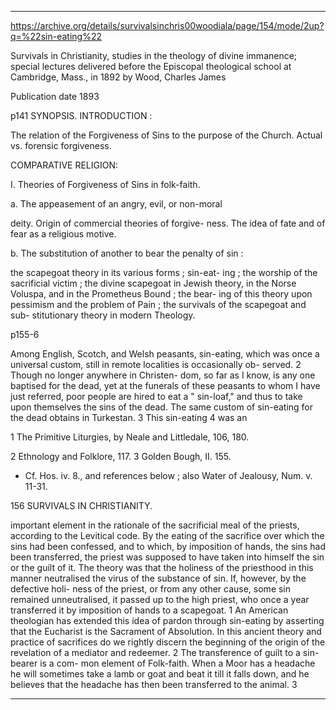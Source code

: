
---

https://archive.org/details/survivalsinchris00woodiala/page/154/mode/2up?q=%22sin-eating%22

Survivals in Christianity, studies in the theology of divine immanence; special lectures delivered before the Episcopal theological school at Cambridge, Mass., in 1892
by Wood, Charles James

Publication date 1893


p141
SYNOPSIS. 
INTRODUCTION : 

The relation of the Forgiveness of Sins to the purpose of 
the Church. Actual vs. forensic forgiveness. 

COMPARATIVE RELIGION: 

I. Theories of Forgiveness of Sins in folk-faith. 

a. The appeasement of an angry, evil, or non-moral 

deity. Origin of commercial theories of forgive- 
ness. The idea of fate and of fear as a religious 
motive. 

b. The substitution of another to bear the penalty of sin : 

the scapegoat theory in its various forms ; sin-eat- 
ing ; the worship of the sacrificial victim ; the 
divine scapegoat in Jewish theory, in the Norse 
Voluspa, and in the Prometheus Bound ; the bear- 
ing of this theory upon pessimism and the problem 
of Pain ; the survivals of the scapegoat and sub- 
stitutionary theory in modern Theology. 



p155-6

Among English, Scotch, and Welsh 
peasants, sin-eating, which was once a universal 
custom, still in remote localities is occasionally ob- 
served. 2 Though no longer anywhere in Christen- 
dom, so far as I know, is any one baptised for the 
dead, yet at the funerals of these peasants to whom 
I have just referred, poor people are hired to eat a 
" sin-loaf," and thus to take upon themselves the sins 
of the dead. The same custom of sin-eating for the 
dead obtains in Turkestan. 3 This sin-eating 4 was an 

1 The Primitive Liturgies, by Neale and Littledale, 106, 180. 

2 Ethnology and Folklore, 117. 3 Golden Bough, II. 155. 

* Cf. Hos. iv. 8., and references below ; also Water of Jealousy, 
Num. v. 11-31. 



156 SURVIVALS IN CHRISTIANITY. 

important element in the rationale of the sacrificial 
meal of the priests, according to the Levitical code. 
By the eating of the sacrifice over which the sins 
had been confessed, and to which, by imposition 
of hands, the sins had been transferred, the priest 
was supposed to have taken into himself the sin or 
the guilt of it. The theory was that the holiness of the 
priesthood in this manner neutralised the virus of the 
substance of sin. If, however, by the defective holi- 
ness of the priest, or from any other cause, some sin 
remained unneutralised, it passed up to the high 
priest, who once a year transferred it by imposition 
of hands to a scapegoat. 1 An American theologian 
has extended this idea of pardon through sin-eating 
by asserting that the Eucharist is the Sacrament of 
Absolution. In this ancient theory and practice of 
sacrifices do we rightly discern the beginning of the 
origin of the revelation of a mediator and redeemer. 2 
The transference of guilt to a sin-bearer is a com- 
mon element of Folk-faith. When a Moor has a 
headache he will sometimes take a lamb or goat and 
beat it till it falls down, and he believes that the 
headache has then been transferred to the animal. 3 

---


